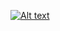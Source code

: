 [![Alt text](https://i9.ytimg.com/vi/hk9_F9npMf0/mq2.jpg?sqp=CJjkq-4F&rs=AOn4CLBlWx4QHkBmsB7iEXktr8HNAoVe9A)](https://www.youtube.com/watch?v=hk9_F9npMf0)
